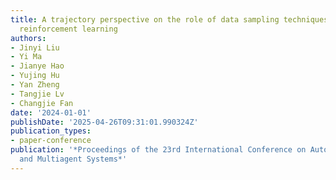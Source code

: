 ```yaml
---
title: A trajectory perspective on the role of data sampling techniques in offline
  reinforcement learning
authors:
- Jinyi Liu
- Yi Ma
- Jianye Hao
- Yujing Hu
- Yan Zheng
- Tangjie Lv
- Changjie Fan
date: '2024-01-01'
publishDate: '2025-04-26T09:31:01.990324Z'
publication_types:
- paper-conference
publication: '*Proceedings of the 23rd International Conference on Autonomous Agents
  and Multiagent Systems*'
---
```

